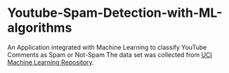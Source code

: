 # Youtube-Spam-Detection-with-ML-algorithms

An Application integrated with Machine Learning to classify YouTube Comments as Spam or Not-Spam
The data set was collected from [UCI Machine Learning Repository](https://archive.ics.uci.edu/ml/datasets/YouTube+Spam+Collection).
